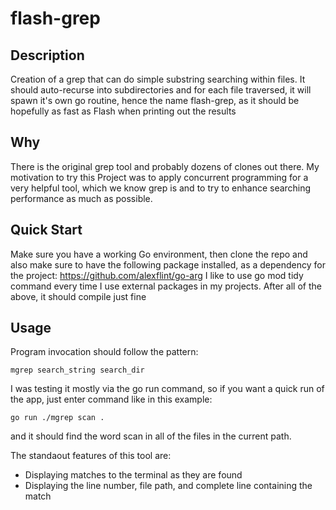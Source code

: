 # flash-grep

## Description
Creation of a grep that can do simple substring searching within files. It should auto-recurse into subdirectories and for each file traversed, it will spawn it's own go routine, hence the name flash-grep, as it should be hopefully as fast as Flash when printing out the results

## Why
There is the original grep tool and probably dozens of clones out there. My motivation to try this Project was to apply concurrent programming for a very helpful tool, which we know grep is and to try to enhance searching performance as much as possible. 

## Quick Start

Make sure you have a working Go environment, then clone the repo and also make sure to have the following package installed, as a dependency for the project: 
https://github.com/alexflint/go-arg
I like to use go mod tidy command every time I use external packages in my projects. 
After all of the above, it should compile just fine

## Usage

 Program invocation should follow the pattern:  
 ```
mgrep search_string search_dir
```
I was testing it mostly via the go run command, so if you want a quick run of the app, just enter command like in this example: 
```
go run ./mgrep scan . 
```
and it should find the word scan in all of the files in the current path. 

The standaout features of this tool are: 
 - Displaying matches to the terminal as they are found
 - Displaying the line number, file path, and complete line containing the match

